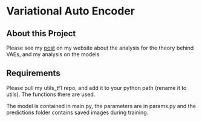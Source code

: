 # Variational Auto Encoder
## About this Project
Please see my [post](https://yukunchen113.github.io/project/2019/03/03/Variational-Autoencoder.html) on my website about the analysis for the theory behind VAEs, and my analysis on the models

## Requirements
Please pull my utils_tf1 repo, and add it to your python path (rename it to utils). The functions there are used.

The model is contained in main.py, the parameters are in params.py and the predictions folder contains saved images during training.
